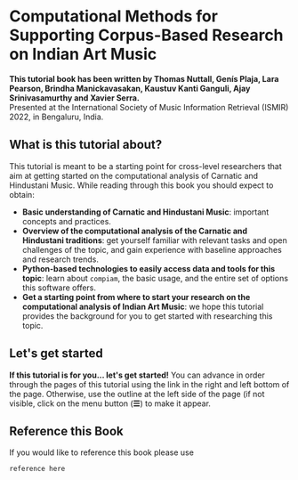 # Computational Methods for Supporting Corpus-Based Research on Indian Art Music

**This tutorial book has been written by Thomas Nuttall, Genís Plaja, Lara Pearson, Brindha Manickavasakan, Kaustuv Kanti Ganguli, Ajay Srinivasamurthy and Xavier Serra.** 
<br>
Presented at the International Society of Music Information Retrieval (ISMIR) 2022, in Bengaluru, India.

## What is this tutorial about?
This tutorial is meant to be a starting point for cross-level researchers that aim at getting started on the computational analysis of Carnatic and Hindustani Music. While reading through this book you should expect to obtain:
* **Basic understanding of Carnatic and Hindustani Music**: important concepts and practices.
* **Overview of the computational analysis of the Carnatic and Hindustani traditions**: get yourself familiar with relevant tasks and open challenges of the topic, and gain experience with baseline approaches and research trends.
* **Python-based technologies to easily access data and tools for this topic**: learn about ``compiam``, the basic usage, and the entire set of options this software offers.
* **Get a starting point from where to start your research on the computational analysis of Indian Art Music**: we hope this tutorial provides the background for you to get started with researching this topic.

## Let's get started
**If this tutorial is for you... let's get started!** You can advance in order through the pages of this tutorial using the link in the right and left bottom of the page. Otherwise, use the outline at the left side of the page (if not visible, click on the menu button (**☰**) to make it appear.


## Reference this Book

If you would like to reference this book please use 

```
reference here
```